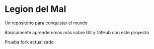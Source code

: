 # Legion del Mal
Un repositorio para conquistar el mundo

Básicamente aprenderemos más sobre Git y GitHub con este proyecto

Prueba fork actualizado 
